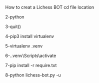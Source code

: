 How to creat a Lichess BOT
cd file location

2-python

3-quit()

4-pip3 install virtualenv

5-virtualenv .venv

6-.\.venv\Scripts\activate

7-pip install -r require.txt

8-python lichess-bot.py -u
